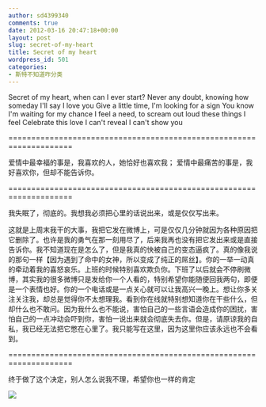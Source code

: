 ```yaml
---
author: sd4399340
comments: true
date: 2012-03-16 20:47:18+00:00
layout: post
slug: secret-of-my-heart
title: Secret of my heart
wordpress_id: 501
categories:
- 斯特不知道咋分类
---
```


Secret of my heart, when can I ever start?
Never any doubt, knowing how someday I'll say I love you
Give a little time, I'm looking for a sign
You know I'm waiting for my chance
I feel a need, to scream out loud these things I feel
Celebrate this love I can't reveal I can't show you




====================================================================




爱情中最幸福的事是，我喜欢的人，她恰好也喜欢我；
爱情中最痛苦的事是，我好喜欢你，但却不能告诉你。




====================================================================




我失眠了，彻底的。我想我必须把心里的话说出来，或是仅仅写出来。




这就是上周末我干的大事，我把它发在微博上，可是仅仅几分钟就因为各种原因把它删除了。也许是我的勇气在那一刻用尽了，后来我再也没有把它发出来或是直接告诉你。我不知道现在是怎么了，但是我真的快被自己的变态逼疯了。真的像我说的那句一样【因为遇到了命中的女神，所以变成了纯正的屌丝】。你的一举一动真的牵动着我的喜怒哀乐。上班的时候特别喜欢欺负你。下班了以后就会不停刷微博，其实我的很多微博只是发给你一个人看的，特别希望你能随便回我两句，即便是一个表情也好。你的一个电话或是一点关心就可以让我高兴一晚上。想让你多关注关注我，却总是觉得你不太想理我。看到你在线就特别想知道你在干些什么，但却什么也不敢问。因为我什么也不能说，害怕自己的一些言语会造成你的困扰，害怕自己的一点冲动会吓到你，害怕一说出来就会彻底失去你。但是，请原谅我的自私，我已经无法把它憋在心里了。我只能写在这里，因为这里你应该永远也不会看到。




<!-- more -->




====================================================================




终于做了这个决定，别人怎么说我不理，希望你也一样的肯定







[![](http://pinkyjie.com/wordpress/wp-content/uploads/2012/03/16.jpg)](http://pinkyjie.com/wordpress/wp-content/uploads/2012/03/16.jpg)
